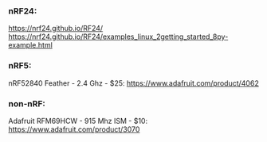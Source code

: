 ### nRF24:
  https://nrf24.github.io/RF24/
  https://nrf24.github.io/RF24/examples_linux_2getting_started_8py-example.html

### nRF5:
  nRF52840 Feather - 2.4 Ghz - $25: https://www.adafruit.com/product/4062

### non-nRF:
  Adafruit RFM69HCW - 915 Mhz ISM - $10: https://www.adafruit.com/product/3070
